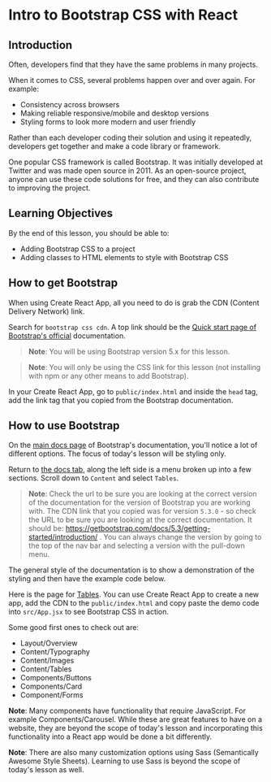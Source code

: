 # Intro to Bootstrap CSS with React

## Introduction

Often, developers find that they have the same problems in many projects.

When it comes to CSS, several problems happen over and over again. For example:

- Consistency across browsers
- Making reliable responsive/mobile and desktop versions
- Styling forms to look more modern and user friendly

Rather than each developer coding their solution and using it repeatedly, developers get together and make a code library or framework.

One popular CSS framework is called Bootstrap. It was initially developed at Twitter and was made open source in 2011. As an open-source project, anyone can use these code solutions for free, and they can also contribute to improving the project.

## Learning Objectives

By the end of this lesson, you should be able to:

- Adding Bootstrap CSS to a project
- Adding classes to HTML elements to style with Bootstrap CSS

## How to get Bootstrap

When using Create React App, all you need to do is grab the CDN (Content Delivery Network) link.

Search for `bootstrap css cdn`. A top link should be the [Quick start page of Bootstrap's official](https://getbootstrap.com/docs/4.3/getting-started/introduction/) documentation.

> **Note**: You will be using Bootstrap version 5.x for this lesson.

> **Note**: You will only be using the CSS link for this lesson (not installing with npm or any other means to add Bootstrap).

In your Create React App, go to `public/index.html` and inside the `head` tag, add the link tag that you copied from the Bootstrap documentation.

## How to use Bootstrap

On the [main docs page](https://getbootstrap.com/docs/5.3/examples/) of Bootstrap's documentation, you'll notice a lot of different options. The focus of today's lesson will be styling only.

Return to [the docs tab](https://getbootstrap.com/docs/5.3/getting-started/introduction/), along the left side is a menu broken up into a few sections. Scroll down to `Content` and select `Tables`.

> **Note**: Check the url to be sure you are looking at the correct version of the documentation for the version of Bootstrap you are working with. The CDN link that you copied was for version `5.3.0` - so check the URL to be sure you are looking at the correct documentation. It should be: https://getbootstrap.com/docs/5.3/getting-started/introduction/ . You can always change the version by going to the top of the nav bar and selecting a version with the pull-down menu.

The general style of the documentation is to show a demonstration of the styling and then have the example code below.

Here is the page for [Tables](https://getbootstrap.com/docs/5.3/content/tables/). You can use Create React App to create a new app, add the CDN to the `public/index.html` and copy paste the demo code into `src/App.jsx` to see Bootstrap CSS in action.

Some good first ones to check out are:

- Layout/Overview
- Content/Typography
- Content/Images
- Content/Tables
- Components/Buttons
- Components/Card
- Component/Forms

**Note**: Many components have functionality that require JavaScript. For example Components/Carousel. While these are great features to have on a website, they are beyond the scope of today's lesson and incorporating this functionality into a React app would be done a bit differently.

**Note**: There are also many customization options using Sass (Semantically Awesome Style Sheets). Learning to use Sass is beyond the scope of today's lesson as well.
